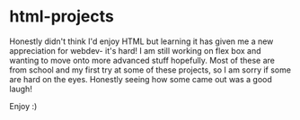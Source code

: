 # html-projects
Honestly didn't think I'd enjoy HTML but learning it has given me a new appreciation for webdev- it's hard! I am still working on flex box and wanting to move onto more advanced stuff hopefully.
Most of these are from school and my first try at some of these projects, so I am sorry if some are hard on the eyes. Honestly seeing how some came out was a good laugh!

Enjoy :)
